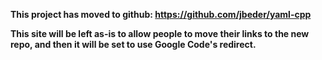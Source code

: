 **This project has moved to github: https://github.com/jbeder/yaml-cpp**

**This site will be left as-is to allow people to move their links to the new repo, and then it will be set to use Google Code's redirect.**
